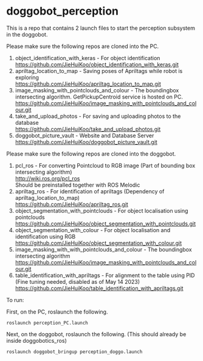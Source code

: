 # doggobot_perception

This is a repo that contains 2 launch files to start the perception subsystem in the doggobot.

Please make sure the following repos are cloned into the PC.
1) object_identification_with_keras - For object identification</br>
https://github.com/JieHuiKoo/object_identification_with_keras.git
2) apriltag_location_to_map - Saving poses of Apriltags while robot is exploring</br>
https://github.com/JieHuiKoo/apriltag_location_to_map.git
3) image_masking_with_pointclouds_and_colour - The boundingbox intersecting algorithm. GetPickupCentroid service is hosted on PC.</br>
https://github.com/JieHuiKoo/image_masking_with_pointclouds_and_colour.git
4) take_and_upload_photos - For saving and uploading photos to the database</br>
https://github.com/JieHuiKoo/take_and_upload_photos.git
5) doggobot_picture_vault - Website and Database Server</br>
https://github.com/JieHuiKoo/doggobot_picture_vault.git

Please make sure the following repos are cloned into the doggobot.
1) pcl_ros - For converting Pointcloud to RGB image (Part of bounding box intersecting algorithm)</br>
http://wiki.ros.org/pcl_ros</br>
Should be preinstalled together with ROS Melodic</br>
2) apriltag_ros - For identification of apriltags (Dependency of apriltag_location_to_map)</br>
https://github.com/JieHuiKoo/apriltag_ros.git
3) object_segmentation_with_pointclouds - For object localisation using pointclouds</br>
https://github.com/JieHuiKoo/object_segmentation_with_pointclouds.git
4) object_segmentation_with_colour - For object localisation and identification using RGB</br>
https://github.com/JieHuiKoo/object_segmentation_with_colour.git
5) image_masking_with_with_pointclouds_and_colour - The boundingbox intersecting algorithm</br>
https://github.com/JieHuiKoo/image_masking_with_pointclouds_and_colour.git
6) table_identification_with_apriltags - For alignment to the table using PID (Fine tuning needed, disabled as of May 14 2023)</br>
https://github.com/JieHuiKoo/table_identification_with_apriltags.git

To run:

First, on the PC, roslaunch the following.
```
roslaunch perception_PC.launch
```

Next, on the doggobot, roslaunch the following. (This should already be inside doggobotics_ros)
```
roslaunch doggobot_bringup perception_doggo.launch
```
